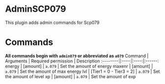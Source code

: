 # AdminSCP079
This plugin adds admin commands for Scp079

# Commands
**All commands begin with `admin079` or abbreviated as `a079`**
Command | Arguments | Required permission | Description
:--------:|:----:|:----:|:------:
 energy | [amount] | `a.079` | Set the amount of energy
 maxenr | [amount] | `a.079` | Set the amount of max energy
 lvl | [Tier1 = 0 - Tier3 = 2] | `a.079` | Set the amount of level
 xp | [amount] | `a.079` | Set the amount of exp
